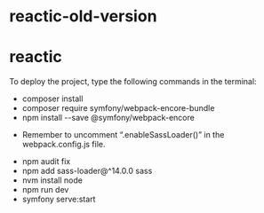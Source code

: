# reactic-old-version
# reactic

To deploy the project, type the following commands in the terminal: 
- composer install
- composer require symfony/webpack-encore-bundle 
- npm install --save @symfony/webpack-encore
* Remember to uncomment “.enableSassLoader()” in the webpack.config.js file.
- npm audit fix
- npm add sass-loader@^14.0.0 sass 
- nvm install node
- npm run dev
- symfony serve:start
